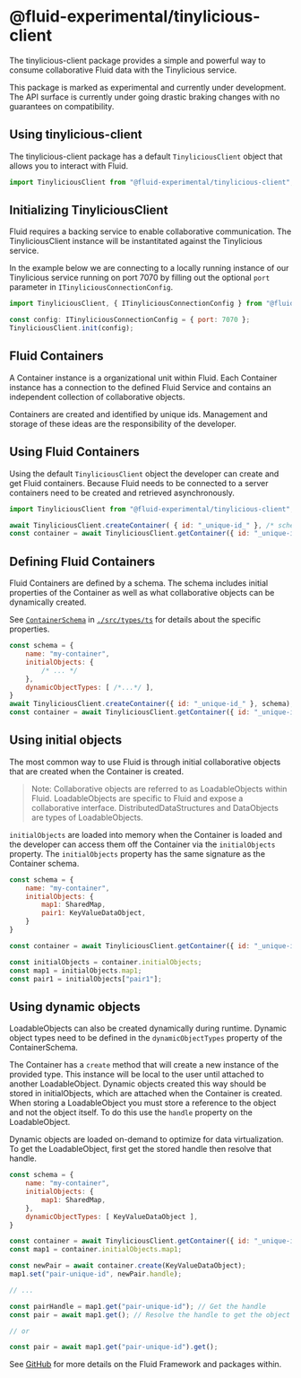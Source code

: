# @fluid-experimental/tinylicious-client

The tinylicious-client package provides a simple and powerful way to consume collaborative Fluid data with the Tinylicious service.

This package is marked as experimental and currently under development. The API surface is currently under going drastic braking changes with no guarantees on compatibility.

## Using tinylicious-client

The tinylicious-client package has a default `TinyliciousClient` object that allows you to interact with Fluid.

```javascript
import TinyliciousClient from "@fluid-experimental/tinylicious-client";
```

## Initializing TinyliciousClient

Fluid requires a backing service to enable collaborative communication. The TinyliciousClient instance will be instantitated against the Tinylicious service.

In the example below we are connecting to a locally running instance of our Tinylicious service running on port 7070 by filling out the optional `port` parameter in `ITinyliciousConnectionConfig`.

```javascript
import TinyliciousClient, { ITinyliciousConnectionConfig } from "@fluid-experimental/tinylicious-client";

const config: ITinyliciousConnectionConfig = { port: 7070 };
TinyliciousClient.init(config);
```

## Fluid Containers

A Container instance is a organizational unit within Fluid. Each Container instance has a connection to the defined Fluid Service and contains an independent collection of collaborative objects.

Containers are created and identified by unique ids. Management and storage of these ideas are the responsibility of the developer.

## Using Fluid Containers

Using the default `TinyliciousClient` object the developer can create and get Fluid containers. Because Fluid needs to be connected to a server containers need to be created and retrieved asynchronously.

```javascript
import TinyliciousClient from "@fluid-experimental/tinylicious-client";

await TinyliciousClient.createContainer( { id: "_unique-id_" }, /* schema */);
const container = await TinyliciousClient.getContainer({ id: "_unique-id_" }, /* schema */);
```

## Defining Fluid Containers

Fluid Containers are defined by a schema. The schema includes initial properties of the Container as well as what collaborative objects can be dynamically created.

See [`ContainerSchema`](./src/types.ts) in [`./src/types/ts`](./src/types.ts) for details about the specific properties.

```javascript
const schema = {
    name: "my-container",
    initialObjects: {
        /* ... */
    },
    dynamicObjectTypes: [ /*...*/ ],
}
await TinyliciousClient.createContainer({ id: "_unique-id_" }, schema);
const container = await TinyliciousClient.getContainer({ id: "_unique-id_" }, schema);
```

## Using initial objects

The most common way to use Fluid is through initial collaborative objects that are created when the Container is created.

> Note: Collaborative objects are referred to as LoadableObjects within Fluid. LoadableObjects are specific to Fluid and expose a collaborative interface. DistributedDataStructures and DataObjects are types of LoadableObjects.

`initialObjects` are loaded into memory when the Container is loaded and the developer can access them off the Container via the `initialObjects` property. The `initialObjects` property has the same signature as the Container schema.

```javascript
const schema = {
    name: "my-container",
    initialObjects: {
        map1: SharedMap,
        pair1: KeyValueDataObject,
    }
}

const container = await TinyliciousClient.getContainer({ id: "_unique-id_" }, schema);

const initialObjects = container.initialObjects;
const map1 = initialObjects.map1;
const pair1 = initialObjects["pair1"];
```

## Using dynamic objects

LoadableObjects can also be created dynamically during runtime. Dynamic object types need to be defined in the  `dynamicObjectTypes` property of the ContainerSchema.

The Container has a `create` method that will create a new instance of the provided type. This instance will be local to the user until attached to another LoadableObject. Dynamic objects created this way should be stored in initialObjects, which are attached when the Container is created. When storing a LoadableObject you must store a reference to the object and not the object itself. To do this use the `handle` property on the LoadableObject.

Dynamic objects are loaded on-demand to optimize for data virtualization. To get the LoadableObject, first get the stored handle then resolve that handle.

```javascript
const schema = {
    name: "my-container",
    initialObjects: {
        map1: SharedMap,
    },
    dynamicObjectTypes: [ KeyValueDataObject ],
}

const container = await TinyliciousClient.getContainer({ id: "_unique-id_" }, schema);
const map1 = container.initialObjects.map1;

const newPair = await container.create(KeyValueDataObject);
map1.set("pair-unique-id", newPair.handle);

// ...

const pairHandle = map1.get("pair-unique-id"); // Get the handle
const pair = await map1.get(); // Resolve the handle to get the object

// or

const pair = await map1.get("pair-unique-id").get();
```

See [GitHub](https://github.com/microsoft/FluidFramework) for more details on the Fluid Framework and packages within.
